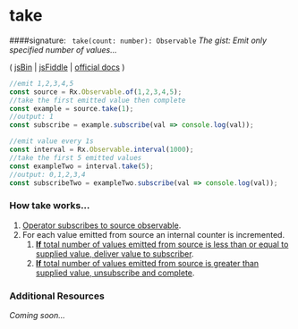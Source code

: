 # take

####signature: ` take(count: number): Observable`
*The gist: Emit only specified number of values...*

( [jsBin](http://jsbin.com/zeputevule/1/edit?js,console) | [jsFiddle](https://jsfiddle.net/d3pn27dv/12/) | [official docs](http://reactivex.io/rxjs/class/es6/Observable.js~Observable.html#instance-method-take) )

```js
//emit 1,2,3,4,5
const source = Rx.Observable.of(1,2,3,4,5);
//take the first emitted value then complete
const example = source.take(1);
//output: 1
const subscribe = example.subscribe(val => console.log(val));

//emit value every 1s
const interval = Rx.Observable.interval(1000);
//take the first 5 emitted values
const exampleTwo = interval.take(5);
//output: 0,1,2,3,4
const subscribeTwo = exampleTwo.subscribe(val => console.log(val));
```

### How take works...
1. [Operator subscribes to source observable](https://github.com/ReactiveX/rxjs/blob/master/src/operator/take.ts#L60).
2. For each value emitted from source an internal counter is incremented.
    1. [**If** total number of values emitted from source is less than or equal to supplied value, deliver value to subscriber](https://github.com/ReactiveX/rxjs/blob/master/src/operator/take.ts#L78-L79).
    2. [**If** total number of values emitted from source is greater than supplied value, unsubscribe and complete](https://github.com/ReactiveX/rxjs/blob/master/src/operator/take.ts#L80-L83).


### Additional Resources
*Coming soon...*